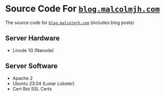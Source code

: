 # Source Code For <a href="http://blog.malcolmjh.com">`blog.malcolmjh.com`</a>
The source code for <a href="http://blog.malcolmjh.com">`blog.malcolmjh.com`</a> (includes blog posts)
## Server Hardware
- Linode 1G (Nanode)

## Server Software
- Apache 2
- Ubuntu 23.04 (Lunar Lobster)
- Cert Bot SSL Certs
